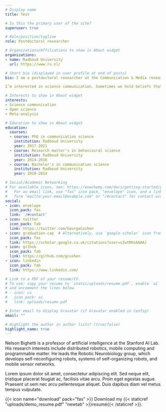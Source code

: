 ```yaml
---
# Display name
title: Test

# Is this the primary user of the site?
superuser: true

# Role/position/tagline
role: Postdoctoral researcher

# Organizations/Affiliations to show in About widget
organizations:
- name: Radboud University
  url: https://www.ru.nl/

# Short bio (displayed in user profile at end of posts)
bio: I am a postdoctoral researcher at the Communication & Media research group, part of the Behavioural Science Institute. 

I’m interested in science communication. Sometimes we hold beliefs that are not based on scientific information, for instance regarding climate change, vaccination, and food safety. Even when we are faced with scientific evidence we don't change our minds. Why do we sometimes stick to our beliefs? And how can science be communicated to give it a fair chance in discussion of such topics?

# Interests to show in About widget
interests:
- Science communication
- Open science
- Meta-analysis

# Education to show in About widget
education:
  courses:
  - course: PhD in communication science
    institution: Radboud University
    year: 2017-2021
  - course: Research master's in behavioural science
    institution: Radboud University
    year: 2014-2016
  - course: Bachelor's in communication science
    institution: Radboud University
    year: 2010-2014

# Social/Academic Networking
# For available icons, see: https://wowchemy.com/docs/getting-started/page-builder/#icons
#   For an email link, use "fas" icon pack, "envelope" icon, and a link in the
#   form "mailto:your-email@example.com" or "/#contact" for contact widget.
social:
- icon: envelope
  icon_pack: fas
  link: '/#contact'
- icon: twitter
  icon_pack: fab
  link: https://twitter.com/GeorgeCushen
- icon: graduation-cap  # Alternatively, use `google-scholar` icon from `ai` icon pack
  icon_pack: fas
  link: https://scholar.google.co.uk/citations?user=sIwtMXoAAAAJ
- icon: github
  icon_pack: fab
  link: https://github.com/gcushen
- icon: linkedin
  icon_pack: fab
  link: https://www.linkedin.com/

# Link to a PDF of your resume/CV.
# To use: copy your resume to `static/uploads/resume.pdf`, enable `ai` icons in `params.toml`, 
# and uncomment the lines below.
# - icon: cv
#   icon_pack: ai
#   link: uploads/resume.pdf

# Enter email to display Gravatar (if Gravatar enabled in Config)
email: ""

# Highlight the author in author lists? (true/false)
highlight_name: true
---
```


Nelson Bighetti is a professor of artificial intelligence at the Stanford AI Lab. His research interests include distributed robotics, mobile computing and programmable matter. He leads the Robotic Neurobiology group, which develops self-reconfiguring robots, systems of self-organizing robots, and mobile sensor networks.

Lorem ipsum dolor sit amet, consectetur adipiscing elit. Sed neque elit, tristique placerat feugiat ac, facilisis vitae arcu. Proin eget egestas augue. Praesent ut sem nec arcu pellentesque aliquet. Duis dapibus diam vel metus tempus vulputate.

{{< icon name="download" pack="fas" >}} Download my {{< staticref "uploads/demo_resume.pdf" "newtab" >}}resumé{{< /staticref >}}.
